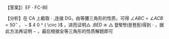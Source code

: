 【答案】）EF $\cdot$ FC-BE

【分析】在 CA 上截取 $\cdot$ ,连接 DG，由等腰三角形的性质，可得 $\angle A B C = \angle A C B = 5 0 ^ { \circ }$ ， $-$ $ 4 0 ^ { \circ }$ ，进而证明△ $. B E D \cong \triangle$ 퐶퐺퐷(푆퐴푆)得到 $\cdot$ ，据此方法再证明 $-$ ，最后根据全等三角形的性质解题即可
